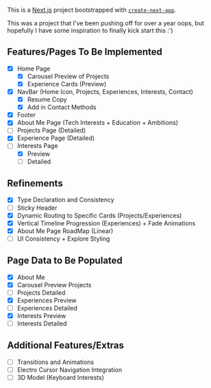 This is a [Next.js](https://nextjs.org/) project bootstrapped with [`create-next-app`](https://github.com/vercel/next.js/tree/canary/packages/create-next-app).

This was a project that I've been pushing off for over a year oops, but hopefully I have some inspiration to finally kick start this :')

## Features/Pages To Be Implemented
- [X] Home Page
  - [X] Carousel Preview of Projects
  - [X] Experience Cards (Preview)
- [X] NavBar (Home Icon, Projects, Experiences, Interests, Contact)
    - [X] Resume Copy
    - [X] Add in Contact Methods
- [X] Footer
- [X] About Me Page (Tech Interests + Education + Ambitions) 
- [ ] Projects Page (Detailed)
- [X] Experience Page (Detailed)
- [ ] Interests Page
    - [X] Preview
    - [ ] Detailed

## Refinements
- [X] Type Declaration and Consistency
- [ ] Sticky Header
- [X] Dynamic Routing to Specific Cards (Projects/Experiences)
- [X] Vertical Timeline Progression (Experiences) + Fade Animations
- [X] About Me Page RoadMap (Linear)
- [ ] UI Consistency + Explore Styling

## Page Data to Be Populated
- [X] About Me
- [X] Carousel Preview Projects
- [ ] Projects Detailed
- [X] Experiences Preview
- [ ] Experiences Detailed
- [X] Interests Preview
- [ ] Interests Detailed

## Additional Features/Extras
- [ ] Transitions and Animations
- [ ] Electro Cursor Navigation Integration
- [ ] 3D Model (Keyboard Interests)
